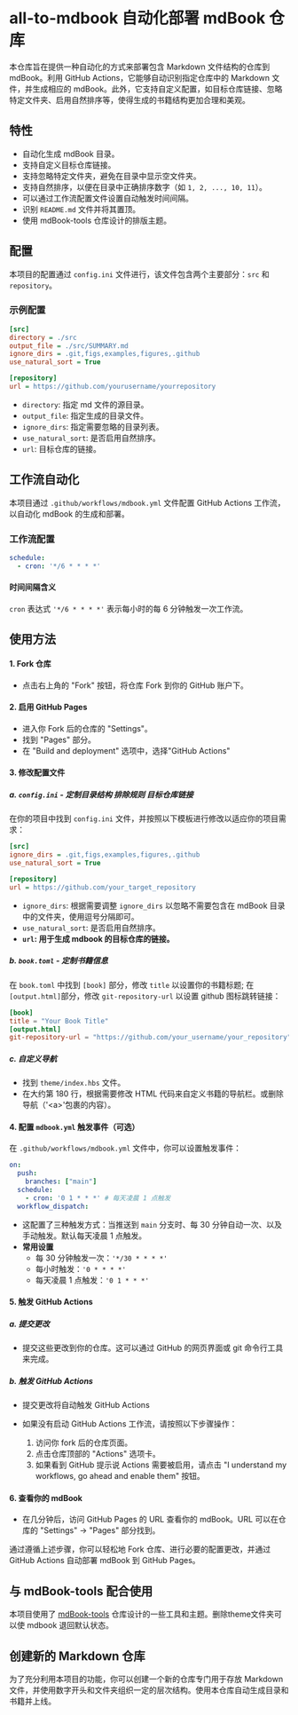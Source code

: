 # all-to-mdbook 自动化部署 mdBook 仓库

本仓库旨在提供一种自动化的方式来部署包含 Markdown 文件结构的仓库到 mdBook。利用 GitHub Actions，它能够自动识别指定仓库中的 Markdown 文件，并生成相应的 mdBook。此外，它支持自定义配置，如目标仓库链接、忽略特定文件夹、启用自然排序等，使得生成的书籍结构更加合理和美观。

## 特性

- 自动化生成 mdBook 目录。
- 支持自定义目标仓库链接。
- 支持忽略特定文件夹，避免在目录中显示空文件夹。
- 支持自然排序，以便在目录中正确排序数字（如 `1, 2, ..., 10, 11`）。
- 可以通过工作流配置文件设置自动触发时间间隔。
- 识别 `README.md` 文件并将其置顶。
- 使用 mdBook-tools 仓库设计的排版主题。

## 配置

本项目的配置通过 `config.ini` 文件进行，该文件包含两个主要部分：`src` 和 `repository`。

### 示例配置

```ini
[src]
directory = ./src
output_file = ./src/SUMMARY.md
ignore_dirs = .git,figs,examples,figures,.github
use_natural_sort = True

[repository]
url = https://github.com/yourusername/yourrepository
```

- `directory`: 指定 md 文件的源目录。
- `output_file`: 指定生成的目录文件。
- `ignore_dirs`: 指定需要忽略的目录列表。
- `use_natural_sort`: 是否启用自然排序。
- `url`: 目标仓库的链接。

## 工作流自动化

本项目通过 `.github/workflows/mdbook.yml` 文件配置 GitHub Actions 工作流，以自动化 mdBook 的生成和部署。

### 工作流配置

```yaml
schedule:
  - cron: '*/6 * * * *'
```

#### 时间间隔含义

`cron` 表达式 `'*/6 * * * *'` 表示每小时的每 6 分钟触发一次工作流。

## 使用方法

#### 1. Fork 仓库

- 点击右上角的 "Fork" 按钮，将仓库 Fork 到你的 GitHub 账户下。

#### 2. 启用 GitHub Pages

- 进入你 Fork 后的仓库的 "Settings"。
- 找到 "Pages" 部分。
- 在 "Build and deployment" 选项中，选择"GitHub Actions"

#### 3. 修改配置文件

##### a. `config.ini` - 定制目录结构 排除规则 目标仓库链接

在你的项目中找到 `config.ini` 文件，并按照以下模板进行修改以适应你的项目需求：

```ini
[src]
ignore_dirs = .git,figs,examples,figures,.github
use_natural_sort = True

[repository]
url = https://github.com/your_target_repository
```

- `ignore_dirs`: 根据需要调整 `ignore_dirs` 以忽略不需要包含在 mdBook 目录中的文件夹，使用逗号分隔即可。
- `use_natural_sort`: 是否启用自然排序。
- **`url`: 用于生成 mdbook 的目标仓库的链接。**

##### b. `book.toml` - 定制书籍信息

在 `book.toml` 中找到 `[book]` 部分，修改 `title` 以设置你的书籍标题; 在`[output.html]`部分，修改 `git-repository-url` 以设置 github 图标跳转链接：

```toml
[book]
title = "Your Book Title"
[output.html]
git-repository-url = "https://github.com/your_username/your_repository"
```


##### c. 自定义导航

- 找到 `theme/index.hbs` 文件。
- 在大约第 180 行，根据需要修改 HTML 代码来自定义书籍的导航栏。或删除导航（'\<a>'包裹的内容）。

#### 4. 配置 `mdbook.yml` 触发事件（可选）

在 `.github/workflows/mdbook.yml` 文件中，你可以设置触发事件：

```yaml
on:
  push:
    branches: ["main"]
  schedule:
    - cron: '0 1 * * *' # 每天凌晨 1 点触发
  workflow_dispatch:
```

- 这配置了三种触发方式：当推送到 `main` 分支时、每 30 分钟自动一次、以及手动触发。默认每天凌晨 1 点触发。
- **常用设置**
  - 每 30 分钟触发一次：`'*/30 * * * *'`
  - 每小时触发：`'0 * * * *'`
  - 每天凌晨 1 点触发：`'0 1 * * *'`

#### 5. 触发 GitHub Actions

##### a. 提交更改

- 提交这些更改到你的仓库。这可以通过 GitHub 的网页界面或 git 命令行工具来完成。

##### b. 触发 GitHub Actions

- 提交更改将自动触发 GitHub Actions

- 如果没有启动 GitHub Actions 工作流，请按照以下步骤操作：
  1. 访问你 fork 后的仓库页面。
  2. 点击仓库顶部的 "Actions" 选项卡。
  3. 如果看到 GitHub 提示说 Actions 需要被启用，请点击 "I understand my workflows, go ahead and enable them" 按钮。

#### 6. 查看你的 mdBook

- 在几分钟后，访问 GitHub Pages 的 URL 查看你的 mdBook。URL 可以在仓库的 "Settings" -> "Pages" 部分找到。

通过遵循上述步骤，你可以轻松地 Fork 仓库、进行必要的配置更改，并通过 GitHub Actions 自动部署 mdBook 到 GitHub Pages。

## 与 mdBook-tools 配合使用

本项目使用了 [mdBook-tools](https://github.com/lzzsG/mdBook-tools) 仓库设计的一些工具和主题。删除theme文件夹可以使 mdbook 退回默认状态。

## 创建新的 Markdown 仓库

为了充分利用本项目的功能，你可以创建一个新的仓库专门用于存放 Markdown 文件，并使用数字开头和文件夹组织一定的层次结构。使用本仓库自动生成目录和书籍并上线。
